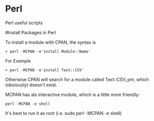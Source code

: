 # Perl
Perl useful scripts

#Install Packages in Perl


To install a module with CPAN, the syntax is

```
> perl -MCPAN -e'install Module::Name'
```

For Example
```
> perl -MCPAN -e'install Text::CSV'
```

Otherwise CPAN will search for a module called Text::CSV_pm, which (obviously) doesn't exist.

MCPAN has als interactive module, which is a little more friendly:
```
perl -MCPAN -e shell
```

It's best to run it as root (i.e. sudo perl -MCPAN -e shell)
